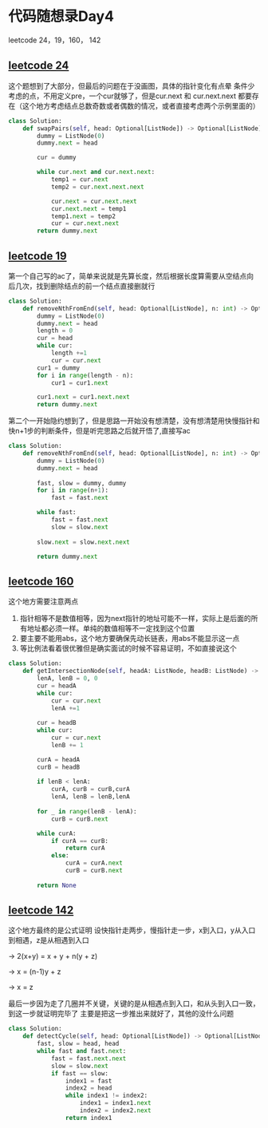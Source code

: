 # 代码随想录Day4

leetcode 24，19，160， 142

## [leetcode 24](https://leetcode.com/problems/swap-nodes-in-pairs/)

这个题想到了大部分，但最后的问题在于没画图，具体的指针变化有点晕
条件少考虑的点，不用定义pre，一个cur就够了，但是cur.next 和 cur.next.next 都要存在（这个地方考虑结点总数奇数或者偶数的情况，或者直接考虑两个示例里面的）


```Python
class Solution:
    def swapPairs(self, head: Optional[ListNode]) -> Optional[ListNode]:
        dummy = ListNode(0)
        dummy.next = head

        cur = dummy

        while cur.next and cur.next.next:
            temp1 = cur.next
            temp2 = cur.next.next.next

            cur.next = cur.next.next
            cur.next.next = temp1
            temp1.next = temp2
            cur = cur.next.next
        return dummy.next 

```

## [leetcode 19](https://leetcode.com/problems/remove-nth-node-from-end-of-list/)

第一个自己写的ac了，简单来说就是先算长度，然后根据长度算需要从空结点向后几次，找到删除结点的前一个结点直接删就行

```Python
class Solution:
    def removeNthFromEnd(self, head: Optional[ListNode], n: int) -> Optional[ListNode]:
        dummy = ListNode(0)
        dummy.next = head
        length = 0
        cur = head
        while cur:
            length +=1
            cur = cur.next
        cur1 = dummy
        for i in range(length - n):
            cur1 = cur1.next

        cur1.next = cur1.next.next
        return dummy.next

```

第二个一开始隐约想到了，但是思路一开始没有想清楚，没有想清楚用快慢指针和快n+1步的判断条件，但是听完思路之后就开悟了,直接写ac

```Python
class Solution:
    def removeNthFromEnd(self, head: Optional[ListNode], n: int) -> Optional[ListNode]:
        dummy = ListNode(0)
        dummy.next = head
        
        fast, slow = dummy, dummy
        for i in range(n+1):
            fast = fast.next

        while fast:
            fast = fast.next
            slow = slow.next
        
        slow.next = slow.next.next

        return dummy.next

```

## [leetcode 160](https://leetcode.com/problems/intersection-of-two-linked-lists/)

这个地方需要注意两点
1. 指针相等不是数值相等，因为next指针的地址可能不一样，实际上是后面的所有地址都必须一样。单纯的数值相等不一定找到这个位置
2. 要主要不能用abs，这个地方要确保先动长链表，用abs不能显示这一点
3. 等比例法看着很优雅但是确实面试的时候不容易证明，不如直接说这个

```Python
class Solution:
    def getIntersectionNode(self, headA: ListNode, headB: ListNode) -> Optional[ListNode]:
        lenA, lenB = 0, 0 
        cur = headA
        while cur:
            cur = cur.next
            lenA +=1
        
        cur = headB
        while cur:
            cur = cur.next
            lenB += 1

        curA = headA
        curB = headB
        
        if lenB < lenA:
            curA, curB = curB,curA
            lenA, lenB = lenB,lenA
        
        for _ in range(lenB - lenA):
            curB = curB.next

        while curA:
            if curA == curB:
                return curA
            else:
                curA = curA.next
                curB = curB.next
        
        return None
```
## [leetcode 142](https://leetcode.com/problems/linked-list-cycle-ii/)

这个地方最终的是公式证明
设快指针走两步，慢指针走一步，x到入口，y从入口到相遇，z是从相遇到入口

→ 2(x+y) = x + y + n(y + z)

→ x = (n-1)y + z

→ x = z 

最后一步因为走了几圈并不关键，关键的是从相遇点到入口，和从头到入口一致，到这一步就证明完毕了
主要是把这一步推出来就好了，其他的没什么问题

```Python
class Solution:
    def detectCycle(self, head: Optional[ListNode]) -> Optional[ListNode]:
        fast, slow = head, head
        while fast and fast.next:
            fast = fast.next.next
            slow = slow.next
            if fast == slow:
                index1 = fast
                index2 = head
                while index1 != index2:
                    index1 = index1.next
                    index2 = index2.next
                return index1 
```






